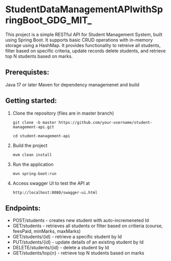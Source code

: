 # StudentDataManagementAPIwithSpringBoot_GDG_MIT_

This project is a simple RESTful API for Student Management System, built using Spring Boot. It supports basic CRUD operations with in-memory storage using a HashMap. It provides functionality to retreive all students, filter based on specific criteria, update records delete students, and retrieve top N students based on marks.

## Prerequistes:
Java 17 or later
Maven for dependency managemenet and build

## Getting started:
1. Clone the repository (files are in master branch)
   ```
   git clone -b master https://github.com/your-username/student-management-api.git
   
   cd student-management-api
   ```
3. Build the project
   ```
   mvm clean install
   ```
5. Run the application
   ```
   mvn spring-boot:run
   ```
7. Access swagger UI to test the API at
   ```
   http://localhost:8080/swagger-ui.html
   ```

## Endpoints:
- POST/students - creates new student with auto-incremeneted Id
- GET/students - retrieves all students or filter based on critieria (course, feesPaid, minMarks, maxMarks)
- GET/students/{id} - retrieve a specific student by Id
- PUT/students/{id} - update details of an existing student by Id
- DELETE/students/{id} - delete a student by Id
- GET/students/top{n} - retrieve top N students based on marks





